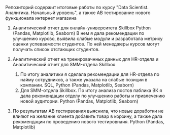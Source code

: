 
Репозиторий содержит итоговые работы по курсу "Data Scientist. Аналитика. Начальный уровень", а также AB тестирование нового функционала интернет магазина

1. Аналитический отчет для онлайн-университета Skillbox  Python (Pandas, Matplotlib, Seaborn)
 В нем я дала рекомендации по улучшению курсво, выявила слабые модули и разработала метрику оценки успеваемости студентов. По ней менеджеры курсов могут получать список отстающих студентов. 


2. Аналитический отчет на тренировачнных данных для HR-отдела и Аналитический отчет для SMM-отдела Skillbox
      1. По итогу аналитики я сделала рекомендации для HR-отдела по найму сотрудников, а также указала на слабые позиции в компании. 
         SQL, Python (Pandas, Matplotlib, Seaborn)
      2. Для SMM-отдела Skillbox. По итогу анализа постов паблика ВК я дала рекомендации отделу по улучшению работы и привлечению новой аудитории.
         Python (Pandas, Matplotlib, Seaborn)


3. По результатам AB тестирвоания выяснила, что новые доработки не влияют на желание клиента добавить товар в корзину, а также дала рекомендации по проведению нового тестировнаия. Python (Pandas, Matplotlib) 
